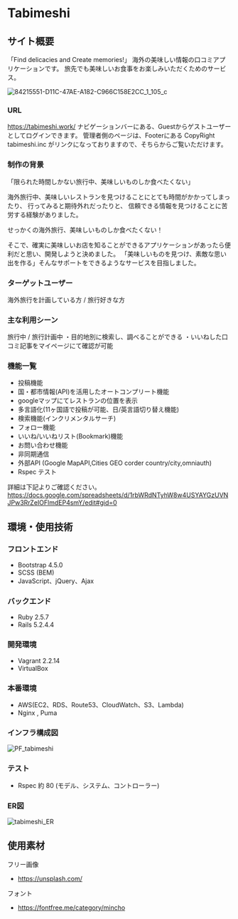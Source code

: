 # Tabimeshi

## サイト概要
「Find delicacies and Create memories!」
海外の美味しい情報の口コミアプリケーションです。
旅先でも美味しいお食事をお楽しみいただくためのサービス。

![84215551-D11C-47AE-A182-C966C158E2CC_1_105_c](https://user-images.githubusercontent.com/65491593/105660904-6cd55300-5f0f-11eb-9a36-e2de974bfa3a.jpeg)


### URL
https://tabimeshi.work/
ナビゲーションバーにある、Guestからゲストユーザーとしてログインできます。
管理者側のページは、Footerにある CopyRight tabimeshi.inc がリンクになっておりますので、そちらからご覧いただけます。


### 制作の背景
「限られた時間しかない旅行中、美味しいものしか食べたくない」

海外旅行中、美味しいレストランを見つけることにとても時間がかかってしまったり、
行ってみると期待外れだったりと、
信頼できる情報を見つけることに苦労する経験がありました。

せっかくの海外旅行、美味しいものしか食べたくない！

そこで、確実に美味しいお店を知ることができるアプリケーションがあったら便利だと思い、開発しようと決めました。
「美味しいものを見つけ、素敵な思い出を作る」そんなサポートをできるようなサービスを目指しました。

### ターゲットユーザー
海外旅行を計画している方 / 旅行好きな方

### 主な利用シーン
旅行中 / 旅行計画中
・目的地別に検索し、調べることができる
・いいねした口コミ記事をマイページにて確認が可能


### 機能一覧
- 投稿機能
- 国・都市情報(API)を活用したオートコンプリート機能
- googleマップにてレストランの位置を表示
- 多言語化(11ヶ国語で投稿が可能、日/英言語切り替え機能)
- 検索機能(インクリメンタルサーチ)
- フォロー機能
- いいね/いいねリスト(Bookmark)機能
- お問い合わせ機能
- 非同期通信
- 外部API (Google MapAPI,Cities GEO corder country/city,omniauth)
- Rspec テスト

詳細は下記よりご確認ください。
https://docs.google.com/spreadsheets/d/1rbWRdNTyhW8w4USYAYGzUVNJPw3RrZeIOFlmdEP4smY/edit#gid=0

## 環境・使用技術
### フロントエンド
- Bootstrap 4.5.0
- SCSS (BEM)
- JavaScript、jQuery、Ajax

### バックエンド
- Ruby 2.5.7
- Rails 5.2.4.4

### 開発環境
- Vagrant 2.2.14
- VirtualBox


### 本番環境
- AWS(EC2、RDS、Route53、CloudWatch、S3、Lambda)
- Nginx , Puma

### インフラ構成図
![PF_tabimeshi](https://user-images.githubusercontent.com/65491593/102706467-7bf43000-42d5-11eb-8058-06f52a202d9c.jpg)

### テスト
- Rspec 約 80 (モデル、システム、コントローラー)

### ER図
![tabimeshi_ER](https://user-images.githubusercontent.com/65491593/103138770-1bbc1e80-4719-11eb-9e0c-2206b8b407ea.jpg)


## 使用素材

フリー画像
- https://unsplash.com/

フォント
- https://fontfree.me/category/mincho
